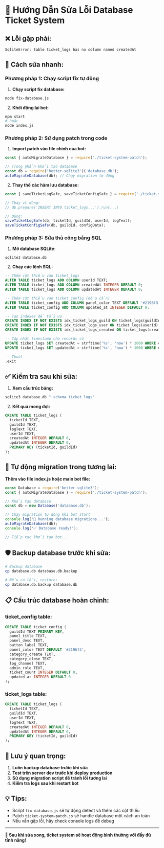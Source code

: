 # 🔧 Hướng Dẫn Sửa Lỗi Database Ticket System

## ❌ Lỗi gặp phải:
```
SqliteError: table ticket_logs has no column named createdAt
```

## 🚀 Cách sửa nhanh:

### **Phương pháp 1: Chạy script fix tự động**

1. **Chạy script fix database:**
```bash
node fix-database.js
```

2. **Khởi động lại bot:**
```bash
npm start
# hoặc
node index.js
```

### **Phương pháp 2: Sử dụng patch trong code**

1. **Import patch vào file chính của bot:**
```javascript
const { autoMigrateDatabase } = require('./ticket-system-patch');

// Trong phần khởi tạo database
const db = require('better-sqlite3')('database.db');
autoMigrateDatabase(db); // Chạy migration tự động
```

2. **Thay thế các hàm lưu database:**
```javascript
const { saveTicketLogSafe, saveTicketConfigSafe } = require('./ticket-system-patch');

// Thay vì dùng:
// db.prepare('INSERT INTO ticket_logs...').run(...)

// Dùng:
saveTicketLogSafe(db, ticketId, guildId, userId, logText);
saveTicketConfigSafe(db, guildId, configData);
```

### **Phương pháp 3: Sửa thủ công bằng SQL**

1. **Mở database SQLite:**
```bash
sqlite3 database.db
```

2. **Chạy các lệnh SQL:**
```sql
-- Thêm cột thiếu vào ticket_logs
ALTER TABLE ticket_logs ADD COLUMN userId TEXT;
ALTER TABLE ticket_logs ADD COLUMN createdAt INTEGER DEFAULT 0;
ALTER TABLE ticket_logs ADD COLUMN updatedAt INTEGER DEFAULT 0;

-- Thêm cột thiếu vào ticket_config (nếu cần)
ALTER TABLE ticket_config ADD COLUMN panel_color TEXT DEFAULT '#2196f3';
ALTER TABLE ticket_config ADD COLUMN updated_at INTEGER DEFAULT 0;

-- Tạo indexes để tối ưu
CREATE INDEX IF NOT EXISTS idx_ticket_logs_guild ON ticket_logs(guildId);
CREATE INDEX IF NOT EXISTS idx_ticket_logs_user ON ticket_logs(userId);
CREATE INDEX IF NOT EXISTS idx_ticket_logs_created ON ticket_logs(createdAt);

-- Cập nhật timestamp cho records cũ
UPDATE ticket_logs SET createdAt = strftime('%s', 'now') * 1000 WHERE createdAt = 0;
UPDATE ticket_logs SET updatedAt = strftime('%s', 'now') * 1000 WHERE updatedAt = 0;

-- Thoát
.exit
```

## ✅ Kiểm tra sau khi sửa:

1. **Xem cấu trúc bảng:**
```bash
sqlite3 database.db ".schema ticket_logs"
```

2. **Kết quả mong đợi:**
```sql
CREATE TABLE ticket_logs (
  ticketId TEXT,
  guildId TEXT,
  logText TEXT,
  userId TEXT,
  createdAt INTEGER DEFAULT 0,
  updatedAt INTEGER DEFAULT 0,
  PRIMARY KEY (ticketId, guildId)
);
```

## 🔄 Tự động migration trong tương lai:

**Thêm vào file index.js hoặc main bot file:**
```javascript
const Database = require('better-sqlite3');
const { autoMigrateDatabase } = require('./ticket-system-patch');

// Khởi tạo database
const db = new Database('database.db');

// Chạy migration tự động khi bot start
console.log('🔧 Running database migrations...');
autoMigrateDatabase(db);
console.log('✅ Database ready!');

// Tiếp tục khởi tạo bot...
```

## 🛡️ Backup database trước khi sửa:

```bash
# Backup database
cp database.db database.db.backup

# Nếu có lỗi, restore:
cp database.db.backup database.db
```

## 📋 Cấu trúc database hoàn chỉnh:

### **ticket_config table:**
```sql
CREATE TABLE ticket_config (
  guildId TEXT PRIMARY KEY,
  panel_title TEXT,
  panel_desc TEXT,
  button_label TEXT,
  panel_color TEXT DEFAULT '#2196f3',
  category_create TEXT,
  category_close TEXT,
  log_channel TEXT,
  admin_role TEXT,
  ticket_count INTEGER DEFAULT 0,
  updated_at INTEGER DEFAULT 0
);
```

### **ticket_logs table:**
```sql
CREATE TABLE ticket_logs (
  ticketId TEXT,
  guildId TEXT,
  userId TEXT,
  logText TEXT,
  createdAt INTEGER DEFAULT 0,
  updatedAt INTEGER DEFAULT 0,
  PRIMARY KEY (ticketId, guildId)
);
```

## 🚨 Lưu ý quan trọng:

1. **Luôn backup database trước khi sửa**
2. **Test trên server dev trước khi deploy production**
3. **Sử dụng migration script để tránh lỗi tương lai**
4. **Kiểm tra logs sau khi restart bot**

## 💡 Tips:

- Script `fix-database.js` sẽ tự động detect và thêm các cột thiếu
- Patch `ticket-system-patch.js` sẽ handle database một cách an toàn
- Nếu vẫn gặp lỗi, hãy check console logs để debug

---

**🎉 Sau khi sửa xong, ticket system sẽ hoạt động bình thường với đầy đủ tính năng!**